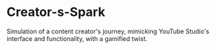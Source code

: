 # Creator-s-Spark
Simulation of a content creator's journey, mimicking YouTube Studio's interface and functionality, with a gamified twist.
